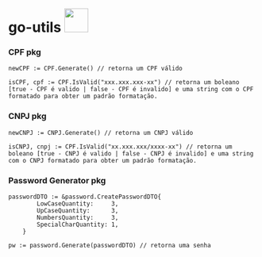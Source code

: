 # go-utils <img src="https://cdn.jsdelivr.net/gh/devicons/devicon/icons/go/go-original.svg" height="48px" />

### CPF pkg

```
newCPF := CPF.Generate() // retorna um CPF válido

isCPF, cpf := CPF.IsValid("xxx.xxx.xxx-xx") // retorna um boleano [true - CPF é valido | false - CPF é invalido] e uma string com o CPF formatado para obter um padrão formatação.
```

### CNPJ pkg

```
newCNPJ := CNPJ.Generate() // retorna um CNPJ válido

isCNPJ, cnpj := CPF.IsValid("xx.xxx.xxx/xxxx-xx") // retorna um boleano [true - CNPJ é valido | false - CNPJ é invalido] e uma string com o CNPJ formatado para obter um padrão formatação.
```

### Password Generator pkg

```
passwordDTO := &password.CreatePasswordDTO{
		LowCaseQuantity:     3,
		UpCaseQuantity:      3,
		NumbersQuantity:     3,
		SpecialCharQuantity: 1,
	}

pw := password.Generate(passwordDTO) // retorna uma senha
```
